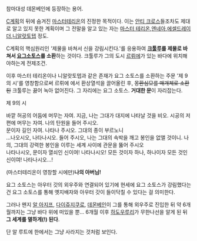 참마대성 데몬베인에 등장하는 용어.  

[C계획](C%EA%B3%84%ED%9A%8D.md)의 뒤에 숨겨진 [마스터테리온](%EB%A7%88%EC%8A%A4%ED%84%B0%20%ED%85%8C%EB%A6%AC%EC%98%A8.md)의 진정한
목적이다. 이는 [안티 크로스](%EC%95%88%ED%8B%B0%20%ED%81%AC%EB%A1%9C%EC%8A%A4.md)들조차도
제대로 알고 있지 못한 계획이며 그 전말을 알고 있는 자는 [마스터 테리온](%EB%A7%88%EC%8A%A4%ED%84%B0%20%ED%85%8C%EB%A6%AC%EC%98%A8.md),[엔네아](%EC%97%94%EB%84%A4%EC%95%84.md),[에셀드레이더](%EC%97%90%EC%85%80%EB%93%9C%EB%A0%88%EC%9D%B4%EB%8D%94.md),[니알랏토텝](%EB%8B%88%EC%95%8C%EB%9E%8F%ED%86%A0%ED%85%9D.md) 정도.

C계획의 핵심원리인 '제물을 바쳐서 신을 강림시킨다.'를 응용하여
**[크툴루](%ED%81%AC%ED%88%B4%EB%A3%A8.md)를 제물로 바쳐서 [요그소토스](%EC%9A%94%EA%B7%B8%20%EC%86%8C%ED%86%A0%EC%8A%A4.md)를 소환**하는 것이다. 크툴루가
그의 도시 [르뤼에](%EB%A5%B4%EB%A4%BC%EC%97%90.md)가 있는 바다에 위치해야하는게 전제조건.

이후 마스터 테리온이나 니알랏토텝과 같은 존재가 요그 소토스를 소환하는 주문 '제 9의 시'를 영창함으로써 르뤼에 에서 환상열석을 끌어올린
후, <del>몽환심모를 매개체로 소환된</del> 크툴루는 끓어 녹아 없어진다. 그 자리에는 요그 소토스. **거대한 문**이 자리잡는다.

제 9의 시  

바깥 허공의 어둠에 머무는 자여. 지금, 나는 그대가 대지에 나타날 것을 비오. 시공의 저편에 머무는 자여. 나의 탄원을 들어 주시오.  
문이자 길인 자여. 나타나 주시오. 그대의 종이 부르노니  
…나오시오, 나타나시오. 들어 주시오, 나는 그대의 속박을 깨고 봉인을 없앨 것이니. 나의, 그대의 강력한 봉인을 이루는 세계 사이에 관문을
뚫어 주시오  
나타나시오, 문이자 열쇠인 신이여! 나타나시오! 모든 것이자 하나, 하나이자 모든 것인 신이여! 나타나시오…!

(마스터테리온이 영창할 시에만)**나의 아버님!**

요그 소토스는 아우터 갓의 외우주와 연결되어 있기에 현세에 요그 소토스가 강림했다는 건 요그 소토스를 통해 옛지배자와 아우터 갓이 들이닥칠
수 있다는 걸 의미한다.  

그러나 왠지 [알 아지프](%EC%95%8C%20%EC%95%84%EC%A7%80%ED%94%84.md), [다이쥬지쿠로](%EB%8B%A4%EC%9D%B4%EC%A5%AC%EC%A7%80%20%EC%BF%A0%EB%A1%9C.md),
[데몬베인](%EB%8D%B0%EB%AA%AC%EB%B2%A0%EC%9D%B8.md)이 그를 통해 외우주로 진입한 뒤 약 6개월까지는
그냥 바다 위에 떠있을 뿐... 6개월 이후 [하도우루리](%ED%95%98%EB%8F%84%EC%9A%B0%20%EB%A3%A8%EB%A6%AC.md)가 무한나선을 알게 된 뒤 **그
세계를 멸하게(!) 된다**.

단 알 루트에 한에서는 그냥 사라지는 것처럼 보인다.  

